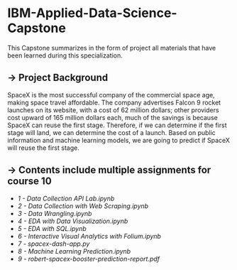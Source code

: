 # IBM-Applied-Data-Science-Capstone
This Capstone summarizes in the form of project all materials that have been learned during this specialization.

## &rarr; Project Background
SpaceX is the most successful company of the commercial space age, making space travel affordable. The company advertises Falcon 9 rocket launches on its website, with a cost of 62 million dollars; other providers cost upward of 165 million dollars each, much of the savings is because SpaceX can reuse the first stage. Therefore, if we can determine if the first stage will land, we can determine the cost of a launch. Based on public information and machine learning models, we are going to predict if SpaceX will reuse the first stage.

## &rarr; Contents include multiple assignments for course 10

* _1 - Data Collection API Lab.ipynb_
* _2 - Data Collection with Web Scraping.ipynb_
* _3 - Data Wrangling.ipynb_
* _4 - EDA with Data Visualization.ipynb_
* _5 - EDA with SQL.ipynb_
* _6 - Interactive Visual Analytics with Folium.ipynb_
* _7 - spacex-dash-app.py_
* _8 - Machine Learning Prediction.ipynb_
* _9 - robert-spacex-booster-prediction-report.pdf_
